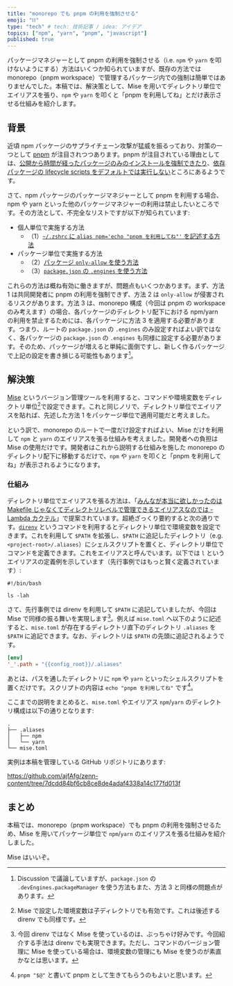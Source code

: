 ```yaml
---
title: "monorepo でも pnpm の利用を強制させる"
emoji: "⛓️"
type: "tech" # tech: 技術記事 / idea: アイデア
topics: ["npm", "yarn", "pnpm", "javascript"]
published: true
---
```


パッケージマネジャーとして pnpm の利用を強制させる（i.e. `npm` や `yarn` を叩けないようにする）方法はいくつか知られていますが、既存の方法では monorepo（pnpm workspace）で管理するパッケージ内での強制は簡単ではありませんでした。本稿では、解決策として、Mise を用いてディレクトリ単位でエイリアスを張り、`npm` や `yarn` を叩くと「pnpm を利用してね」とだけ表示させる仕組みを紹介します。

## 背景

近頃 npm パッケージのサプライチェーン攻撃が猛威を振るっており、対策の一つとして [pnpm](https://pnpm.io/) が注目されつつあります。pnpm が注目されている理由としては、[公開から時間が経ったパッケージのみのインストールを強制できたり](https://pnpm.io/settings#minimumreleaseage)、[依存パッケージの lifecycle scripts をデフォルトでは実行しない](https://socket.dev/blog/pnpm-10-0-0-blocks-lifecycle-scripts-by-default)ところにあるようです。

さて、npm パッケージのパッケージマネジャーとして pnpm を利用する場合、npm や yarn といった他のパッケージマネジャーの利用は禁止したいところです。その方法として、不完全なリストですが以下が知られています:

- 個人単位で実施する方法
  - （1）[`~/.zshrc` に `alias npm='echo "pnpm を利用してね"'` を記述する方法](https://zenn.dev/link/comments/78e6a55c279d8d)
- パッケージ単位で実施する方法
  - （2）[パッケージ `only-allow` を使う方法](https://www.npmjs.com/package/only-allow)
  - （3）[`package.json` の `.engines` を使う方法](https://qiita.com/suin/items/a7bf214f48eb9b2d9afc)

これらの方法は概ね有効に働きますが、問題点もいくつかあります。まず、方法 1 は共同開発者に pnpm の利用を強制できず、方法 2 は `only-allow` が侵害されるリスクがあります。方法 3 は、monorepo 構成（今回は pnpm の workspace のみ考えます）の場合、各パッケージのディレクトリ配下における npm/yarn の利用を禁止するためには、各パッケージに方法 3 を適用する必要があります。つまり、ルートの `package.json` の `.engines` のみ設定すればよい訳ではなく、各パッケージの `package.json` の `.engines` も同様に設定する必要があります。そのため、パッケージが増えると単純に面倒ですし、新しく作るパッケージで上記の設定を書き損じる可能性もあります[^about-usage-of-packagemanager]。

[^about-usage-of-packagemanager]: Discussion で議論していますが、`package.json` の `.devEngines.packageManager` を使う方法もまた、方法 3 と同様の問題点があります。

## 解決策

[Mise](https://mise.jdx.dev/) というバージョン管理ツールを利用すると、コマンドや環境変数をディレクトリ単位[^about-directory-level]で設定できます。これと同じノリで、ディレクトリ単位でエイリアスを貼れば、先述した方法 1 をパッケージ単位で適用可能だと考えました。

[^about-directory-level]: Mise で設定した環境変数は子ディレクトリでも有効です。これは後述する direnv でも同様です。

という訳で、monorepo のルートで一度だけ設定すればよい、Mise だけを利用して `npm` と `yarn` のエイリアスを張る仕組みを考えました。開発者への負担は Mise の使用だけです。開発者はこれから説明する仕組みを施した monorepo のディレクトリ配下に移動するだけで、`npm` や `yarn` を叩くと「pnpm を利用してね」が表示されるようになります。

### 仕組み

ディレクトリ単位でエイリアスを張る方法は、「[みんなが本当に欲しかったのは Makefile じゃなくてディレクトリレベルで管理できるエイリアスなのでは - Lambda カクテル](https://blog.3qe.us/entry/2025/07/14/000748)」で提案されています。超絶ざっくり要約すると次の通りです。[`direnv`](https://direnv.net/) というコマンドを利用するとディレクトリ単位で環境変数を設定できます。これを利用して `$PATH` を拡張し、`$PATH` に追記したディレクトリ（e.g. `<project-root>/.aliases`）にシェルスクリプトを置くと、ディレクトリ単位でコマンドを定義できます。これをエイリアスと呼んでいます。以下では `l` というエイリアスの定義例を示しています（先行事例ではもっと賢く定義されています）:

```sh:<project-root>/.aliases/l
#!/bin/bash

ls -lah
```

さて、先行事例では direnv を利用して `$PATH` に追記していましたが、今回は Mise で同様の振る舞いを実現します[^why-mise]。例えば `mise.toml` へ以下のように記述すると、`mise.toml` が存在するディレクトリ直下のディレクトリ `.aliases` を `$PATH` に追記できます。なお、ディレクトリは `$PATH` の先頭に追記されるようです。

[^why-mise]: 今回 direnv ではなく Mise を使っているのは、ぶっちゃけ好みです。今回紹介する手法は direnv でも実現できます。ただし、コマンドのバージョン管理に Mise を使っている場合は、環境変数の管理にも Mise を使うのが素直かなとは思います。

```toml:mise.toml
[env]
'_'.path = "{{config_root}}/.aliases"
```

あとは、パスを通したディレクトリに `npm` や `yarn` といったシェルスクリプトを置くだけです。スクリプトの内容は `echo "pnpm を利用してね"` です[^as-pnpm]。

[^as-pnpm]: `pnpm "$@"` と書いて pnpm として生きてもらうのもよいと思います。

ここまでの説明をまとめると、`mise.toml` やエイリアス `npm`/`yarn` のディレクトリ構成は以下の通りとなります:

```
.
├── .aliases
│   ├── npm
│   └── yarn
└── mise.toml
```

実例は本稿を管理している GitHub リポジトリにあります:

https://github.com/ajfAfg/zenn-content/tree/7dcdd84bf6cb8ce8de4adaf4338a14c177fd013f

## まとめ

本稿では、monorepo（pnpm workspace）でも pnpm の利用を強制させるため、Mise を用いてパッケージ単位で `npm`/`yarn` のエイリアスを張る仕組みを紹介しました。

Mise はいいぞ。
